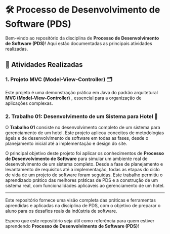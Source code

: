 # 🛠️ Processo de Desenvolvimento de Software (PDS)

Bem-vindo ao repositório da disciplina de **Processo de Desenvolvimento de Software (PDS)**! Aqui estão documentadas as principais atividades realizadas.

## 📂 Atividades Realizadas

### 1. Projeto MVC (Model-View-Controller) 🗂️

Este projeto é uma demonstração prática em Java do padrão arquitetural **MVC (Model-View-Controller)** , essencial para a organização de aplicações complexas.

### 2. Trabalho 01: Desenvolvimento de um Sistema para Hotel 🏨

 O **Trabalho 01** consiste no desenvolvimento completo de um sistema para gerenciamento de um hotel. Este projeto aplicou conceitos de metodologias ágeis e de desenvolvimento de software em todas as fases, desde o planejamento inicial até a implementação e design do site.

O principal objetivo deste projeto foi aplicar os conhecimentos de **Processo de Desenvolvimento de Software** para simular um ambiente real de desenvolvimento de um sistema completo. Desde a fase de planejamento e levantamento de requisitos até a implementação, todas as etapas do ciclo de vida de um projeto de software foram seguidas. Este trabalho permitiu o aprendizado prático das melhores práticas de PDS e a construção de um sistema real, com funcionalidades aplicáveis ao gerenciamento de um hotel.

---

Este repositório fornece uma visão completa das práticas e ferramentas aprendidas e aplicadas na disciplina de PDS, com o objetivo de preparar o aluno para os desafios reais da indústria de software. 

Espero que este repositório seja útil como referência para quem estiver aprendendo **Processo de Desenvolvimento de Software (PDS)**!